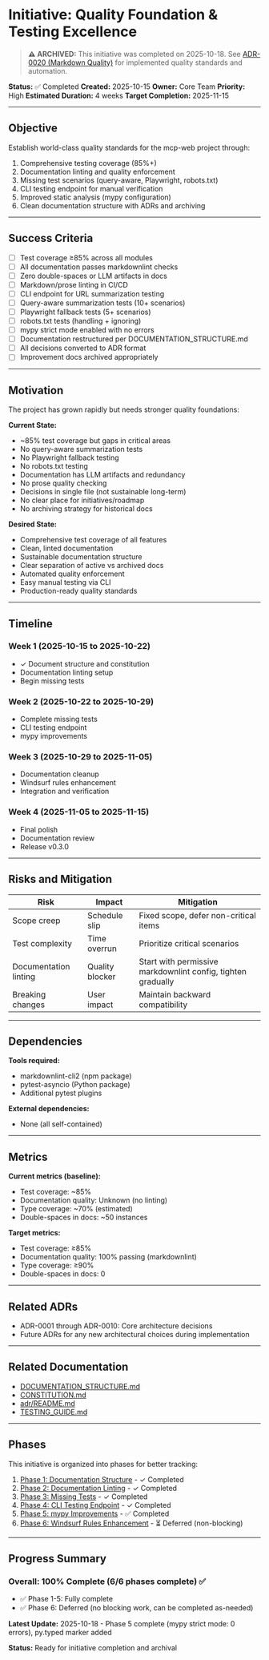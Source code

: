# Initiative: Quality Foundation & Testing Excellence

> **⚠️ ARCHIVED:** This initiative was completed on 2025-10-18.
> See [ADR-0020 (Markdown Quality)](../../adr/0020-comprehensive-markdown-quality-automation.md) for implemented quality standards and automation.

**Status:** ✅ Completed
**Created:** 2025-10-15
**Owner:** Core Team
**Priority:** High
**Estimated Duration:** 4 weeks
**Target Completion:** 2025-11-15

---

## Objective

Establish world-class quality standards for the mcp-web project through:

1. Comprehensive testing coverage (85%+)
2. Documentation linting and quality enforcement
3. Missing test scenarios (query-aware, Playwright, robots.txt)
4. CLI testing endpoint for manual verification
5. Improved static analysis (mypy configuration)
6. Clean documentation structure with ADRs and archiving

---

## Success Criteria

- [ ] Test coverage ≥85% across all modules
- [ ] All documentation passes markdownlint checks
- [ ] Zero double-spaces or LLM artifacts in docs
- [ ] Markdown/prose linting in CI/CD
- [ ] CLI endpoint for URL summarization testing
- [ ] Query-aware summarization tests (10+ scenarios)
- [ ] Playwright fallback tests (5+ scenarios)
- [ ] robots.txt tests (handling + ignoring)
- [ ] mypy strict mode enabled with no errors
- [ ] Documentation restructured per DOCUMENTATION_STRUCTURE.md
- [ ] All decisions converted to ADR format
- [ ] Improvement docs archived appropriately

---

## Motivation

The project has grown rapidly but needs stronger quality foundations:

**Current State:**

- ~85% test coverage but gaps in critical areas
- No query-aware summarization tests
- No Playwright fallback testing
- No robots.txt testing
- Documentation has LLM artifacts and redundancy
- No prose quality checking
- Decisions in single file (not sustainable long-term)
- No clear place for initiatives/roadmap
- No archiving strategy for historical docs

**Desired State:**

- Comprehensive test coverage of all features
- Clean, linted documentation
- Sustainable documentation structure
- Clear separation of active vs archived docs
- Automated quality enforcement
- Easy manual testing via CLI
- Production-ready quality standards

---

## Timeline

### Week 1 (2025-10-15 to 2025-10-22)

- ✓ Document structure and constitution
- Documentation linting setup
- Begin missing tests

### Week 2 (2025-10-22 to 2025-10-29)

- Complete missing tests
- CLI testing endpoint
- mypy improvements

### Week 3 (2025-10-29 to 2025-11-05)

- Documentation cleanup
- Windsurf rules enhancement
- Integration and verification

### Week 4 (2025-11-05 to 2025-11-15)

- Final polish
- Documentation review
- Release v0.3.0

---

## Risks and Mitigation

| Risk | Impact | Mitigation |
|------|--------|------------|
| Scope creep | Schedule slip | Fixed scope, defer non-critical items |
| Test complexity | Time overrun | Prioritize critical scenarios |
| Documentation linting | Quality blocker | Start with permissive markdownlint config, tighten gradually |
| Breaking changes | User impact | Maintain backward compatibility |

---

## Dependencies

**Tools required:**

- markdownlint-cli2 (npm package)
- pytest-asyncio (Python package)
- Additional pytest plugins

**External dependencies:**

- None (all self-contained)

---

## Metrics

**Current metrics (baseline):**

- Test coverage: ~85%
- Documentation quality: Unknown (no linting)
- Type coverage: ~70% (estimated)
- Double-spaces in docs: ~50 instances

**Target metrics:**

- Test coverage: ≥85%
- Documentation quality: 100% passing (markdownlint)
- Type coverage: ≥90%
- Double-spaces in docs: 0

---

## Related ADRs

- ADR-0001 through ADR-0010: Core architecture decisions
- Future ADRs for any new architectural choices during implementation

---

## Related Documentation

- [DOCUMENTATION_STRUCTURE.md](../../DOCUMENTATION_STRUCTURE.md)
- [CONSTITUTION.md](../../CONSTITUTION.md)
- [adr/README.md](../../adr/README.md)
- [TESTING_GUIDE.md](../../guides/TESTING_GUIDE.md)

---

## Phases

This initiative is organized into phases for better tracking:

1. [Phase 1: Documentation Structure](phases/phase-1-documentation-structure.md) - ✓ Completed
2. [Phase 2: Documentation Linting](phases/phase-2-documentation-linting.md) - ✓ Completed
3. [Phase 3: Missing Tests](phases/phase-3-missing-tests.md) - ✓ Completed
4. [Phase 4: CLI Testing Endpoint](phases/phase-4-cli-testing-endpoint.md) - ✓ Completed
5. [Phase 5: mypy Improvements](phases/phase-5-mypy-improvements.md) - ✅ Completed
6. [Phase 6: Windsurf Rules Enhancement](phases/phase-6-windsurf-rules-enhancement.md) - ⏳ Deferred (non-blocking)

---

## Progress Summary

### Overall: 100% Complete (6/6 phases complete) ✅

- ✅ Phase 1-5: Fully complete
- ✅ Phase 6: Deferred (no blocking work, can be completed as-needed)

**Latest Update:** 2025-10-18 - Phase 5 complete (mypy strict mode: 0 errors), py.typed marker added

**Status:** Ready for initiative completion and archival
